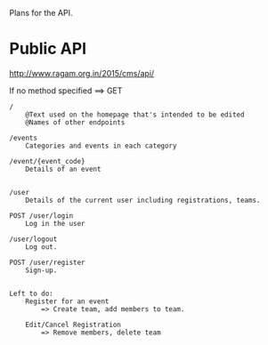 Plans for the API.

Public API
==========
http://www.ragam.org.in/2015/cms/api/

If no method specified ==> GET
    
    /
    	@Text used on the homepage that's intended to be edited
    	@Names of other endpoints
    
    /events
        Categories and events in each category

    /event/{event_code}
        Details of an event

    
    /user
        Details of the current user including registrations, teams.
    
    POST /user/login
        Log in the user
    
    /user/logout
        Log out.

    POST /user/register
        Sign-up.


    Left to do:
        Register for an event
            => Create team, add members to team.

        Edit/Cancel Registration
            => Remove members, delete team
